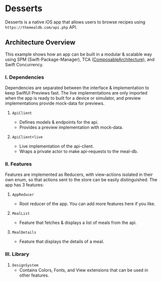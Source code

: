 # Desserts
 
 Desserts is a native iOS app that allows users to browse recipes using `https://themealdb.com/api.php` API.


## Architecture Overview

This example shows how an app can be built in a modular & scalable way using SPM (Swift-Package-Manager), TCA ([ComposableArchitecture](https://github.com/pointfreeco/swift-composable-architecture)), and Swift Concurrency.

### I. Dependencies

Dependencies are separated between the interface & implementation to keep SwiftUI Previews fast. The live implementations are only imported when the app is ready to built for a device or simulator, and preview implementations provide mock-data for previews.

1. `ApiClient`
    * Defines models & endpoints for the api.
    * Provides a preview implementation with mock-data.

2. `ApiClient+live`
    * Live implementation of the api-client.
    * Wraps a private actor to make api-requests to the meal-db.

### II. Features

Features are implemented as Reducers, with view-actions isolated in their own enum, so that actions sent to the store can be easily distinguished. The app has 3 features:

1. `AppReducer`
    * Root reducer of the app. You can add more features here if you like.

2. `MealList`
    * Feature that fetches & displays a list of meals from the api.

3. `MealDetails`
    * Feature that displays the details of a meal.

### III. Library

1. `DesignSystem`
    * Contains Colors, Fonts, and View extensions that can be used in other features.
